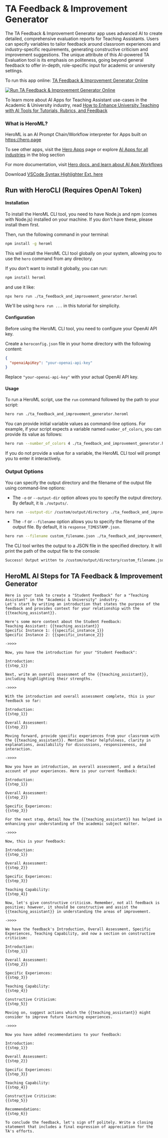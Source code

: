 # TA Feedback & Improvement Generator

The TA Feedback & Improvement Generator app uses advanced AI to create detailed, comprehensive evaluation reports for Teaching Assistants. Users can specify variables to tailor feedback around classroom experiences and industry-specific requirements, generating constructive criticism and improvement suggestions. The unique attribute of this AI-powered TA Evaluation tool is its emphasis on politeness, going beyond general feedback to offer in-depth, role-specific input for academic or university settings.

To run this app online: [TA Feedback & Improvement Generator Online](https://hero.page/app/ta-feedback-and-improvement-generator-ai-powered-ta-evaluation-and-advancement/ScnRmoX1ecOS1Rozc2Ts)

[![Run TA Feedback & Improvement Generator Online](/assets/run.svg)](https://hero.page/app/ta-feedback-and-improvement-generator-ai-powered-ta-evaluation-and-advancement/ScnRmoX1ecOS1Rozc2Ts)

To learn more about AI Apps for Teaching Assistant use-cases in the Academic & University industry, read [How to Enhance University Teaching with AI Tools for Tutorials, Rubrics, and Feedback](https://hero.page/blog/ai/academic-and-university/how-to-enhance-university-teaching-with-ai-tools-for-tutorials-rubrics-and-feedback/170705)

### What is HeroML?
HeroML is an AI Prompt Chain/Workflow interpreter for Apps built on https://hero.page 

To see other apps, visit the [Hero Apps](https://hero.page/apps) page or explore [AI Apps for all industries](https://hero.page/blog) in the blog section

For more documentation, visit [Hero docs, and learn about AI App Workflows](https://hero.page/tutorials/introduction-to-heroml)

Download [VSCode Syntax Highlighter Ext. here](https://marketplace.visualstudio.com/items?itemName=hero-page.heroml)

## Run with HeroCLI (Requires OpenAI Token)

#### Installation

To install the HeroML CLI tool, you need to have Node.js and npm (comes with Node.js) installed on your machine. If you don't have these, please install them first. 

Then, run the following command in your terminal:

```bash
npm install -g heroml
```

This will install the HeroML CLI tool globally on your system, allowing you to use the `hero` command from any directory.

If you don't want to install it globally, you can run:

```bash
npm install heroml
```

and use it like:

```bash
npx hero run ./ta_feedback_and_improvement_generator.heroml
```

We'll be using `hero run ...` in this tutorial for simplicity.

#### Configuration

Before using the HeroML CLI tool, you need to configure your OpenAI API key. 

Create a `heroconfig.json` file in your home directory with the following content:

```json
{
  "openaiApiKey": "your-openai-api-key"
}
```

Replace `"your-openai-api-key"` with your actual OpenAI API key.

#### Usage

To run a HeroML script, use the `run` command followed by the path to your script:

```bash
hero run ./ta_feedback_and_improvement_generator.heroml
```

You can provide initial variable values as command-line options. For example, if your script expects a variable named `number_of_colors`, you can provide its value as follows:

```bash
hero run --number_of_colors 4 ./ta_feedback_and_improvement_generator.heroml
```

If you do not provide a value for a variable, the HeroML CLI tool will prompt you to enter it interactively.

### Output Options

You can specify the output directory and the filename of the output file using command-line options:

- The `-o` or `--output-dir` option allows you to specify the output directory. By default, it is `./outputs/`.

```bash
hero run --output-dir /custom/output/directory ./ta_feedback_and_improvement_generator.heroml
```

- The `-f` or `--filename` option allows you to specify the filename of the output file. By default, it is `response_TIMESTAMP.json`.

```bash
hero run --filename custom_filename.json ./ta_feedback_and_improvement_generator.heroml
```

The CLI tool writes the output to a JSON file in the specified directory. It will print the path of the output file to the console:

```bash
Success! Output written to /custom/output/directory/custom_filename.json
```


## HeroML AI Steps for TA Feedback & Improvement Generator
```
Here is your task to create a "Student Feedback" for a "Teaching Assistant" in the "Academic & University" industry. 
Let's start by writing an introduction that states the purpose of the feedback and provides context for your relationship with the {{teaching_assistant}}.

Here's some more context about the Student Feedback:
Teaching Assistant: {{teaching_assistant}}
Specific Instance 1: {{specific_instance_1}}
Specific Instance 2: {{specific_instance_2}}

->>>>

Now, you have the introduction for your "Student Feedback":

Introduction:
{{step_1}}

Next, write an overall assessment of the {{teaching_assistant}}, including highlighting their strengths.

->>>>

With the introduction and overall assessment complete, this is your feedback so far:

Introduction:
{{step_1}}

Overall Assessment:
{{step_2}}

Moving forward, provide specific experiences from your classroom with the {{teaching_assistant}}. Mention their helpfulness, clarity in explanations, availability for discussions, responsiveness, and interaction.

->>>>

Now you have an introduction, an overall assessment, and a detailed account of your experiences. Here is your current feedback:

Introduction:
{{step_1}}

Overall Assessment:
{{step_2}}

Specific Experiences:
{{step_3}}

For the next step, detail how the {{teaching_assistant}} has helped in enhancing your understanding of the academic subject matter.

->>>>

Now, this is your feedback: 

Introduction:
{{step_1}}

Overall Assessment:
{{step_2}}

Specific Experiences:
{{step_3}}

Teaching Capability:
{{step_4}}

Now, let's give constructive criticism. Remember, not all feedback is positive; however, it should be constructive and assist the {{teaching_assistant}} in understanding the areas of improvement.

->>>>

We have the feedback's Introduction, Overall Assessment, Specific Experiences, Teaching Capability, and now a section on constructive criticism:

Introduction:
{{step_1}}

Overall Assessment:
{{step_2}}

Specific Experiences:
{{step_3}}

Teaching Capability:
{{step_4}}

Constructive Criticism:
{{step_5}}

Moving on, suggest actions which the {{teaching_assistant}} might consider to improve future learning experiences.

->>>>

Now you have added recommendations to your feedback:

Introduction:
{{step_1}}

Overall Assessment:
{{step_2}}

Specific Experiences:
{{step_3}}

Teaching Capability:
{{step_4}}

Constructive Criticism:
{{step_5}}

Recommendations:
{{step_6}}

To conclude the feedback, let's sign off politely. Write a closing statement that includes a final expression of appreciation for the TA's efforts.


```

